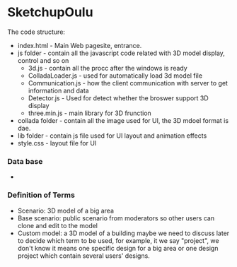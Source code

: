 # SketchupOulu

The code structure:

  - index.html - Main Web pagesite, entrance.
  - js folder - contain all the javascript code related with 3D model display, control and so on
    - 3d.js - contain all the procc after the windows is ready
    - ColladaLoader.js - used for automatically load 3d model file
    - Communication.js - how the client communication with server to get information and data
    - Detector.js - Used for detect whether the broswer support 3D display
    - three.min.js - main library for 3D frunction
  - collada folder - contain all the image used for UI, the 3D mdoel format is dae.
  - lib folder - contain js file used for UI layout and animation effects
  - style.css - layout file for UI

### Data base
    
  - 
  
### Definition of Terms

  - Scenario: 3D model of a big area
  - Base scenario: public scenario from moderators so other users can clone and edit to the model
  - Custom model: a 3D model of a building
maybe we need to discuss later to decide which term to be used, for example, it we say "project", we don't know it means one specific design for a big area or one design project which contain several users' designs.
